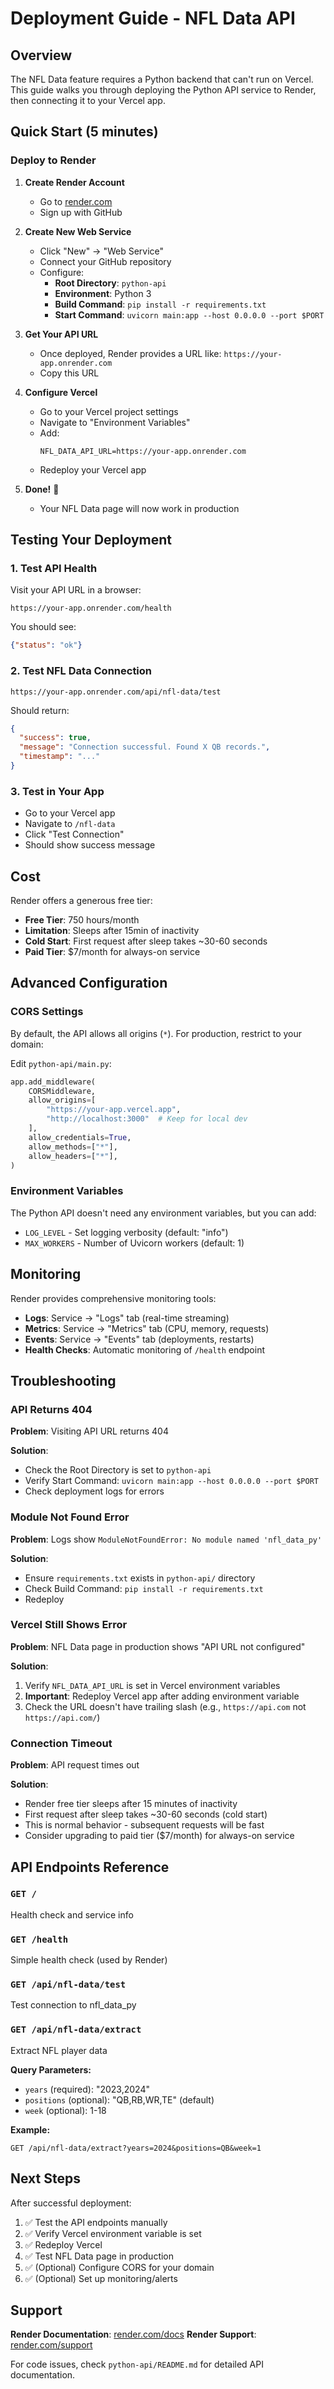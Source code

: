# Deployment Guide - NFL Data API

## Overview

The NFL Data feature requires a Python backend that can't run on Vercel. This guide walks you through deploying the Python API service to Render, then connecting it to your Vercel app.

## Quick Start (5 minutes)

### Deploy to Render

1. **Create Render Account**
   - Go to [render.com](https://render.com)
   - Sign up with GitHub

2. **Create New Web Service**
   - Click "New" → "Web Service"
   - Connect your GitHub repository
   - Configure:
     - **Root Directory**: `python-api`
     - **Environment**: Python 3
     - **Build Command**: `pip install -r requirements.txt`
     - **Start Command**: `uvicorn main:app --host 0.0.0.0 --port $PORT`

3. **Get Your API URL**
   - Once deployed, Render provides a URL like: `https://your-app.onrender.com`
   - Copy this URL

4. **Configure Vercel**
   - Go to your Vercel project settings
   - Navigate to "Environment Variables"
   - Add:
     ```
     NFL_DATA_API_URL=https://your-app.onrender.com
     ```
   - Redeploy your Vercel app

5. **Done!** 🎉
   - Your NFL Data page will now work in production

## Testing Your Deployment

### 1. Test API Health

Visit your API URL in a browser:
```
https://your-app.onrender.com/health
```

You should see:
```json
{"status": "ok"}
```

### 2. Test NFL Data Connection

```
https://your-app.onrender.com/api/nfl-data/test
```

Should return:
```json
{
  "success": true,
  "message": "Connection successful. Found X QB records.",
  "timestamp": "..."
}
```

### 3. Test in Your App

- Go to your Vercel app
- Navigate to `/nfl-data`
- Click "Test Connection"
- Should show success message

## Cost

Render offers a generous free tier:

- **Free Tier**: 750 hours/month
- **Limitation**: Sleeps after 15min of inactivity
- **Cold Start**: First request after sleep takes ~30-60 seconds
- **Paid Tier**: $7/month for always-on service

## Advanced Configuration

### CORS Settings

By default, the API allows all origins (`*`). For production, restrict to your domain:

Edit `python-api/main.py`:
```python
app.add_middleware(
    CORSMiddleware,
    allow_origins=[
        "https://your-app.vercel.app",
        "http://localhost:3000"  # Keep for local dev
    ],
    allow_credentials=True,
    allow_methods=["*"],
    allow_headers=["*"],
)
```

### Environment Variables

The Python API doesn't need any environment variables, but you can add:

- `LOG_LEVEL` - Set logging verbosity (default: "info")
- `MAX_WORKERS` - Number of Uvicorn workers (default: 1)

## Monitoring

Render provides comprehensive monitoring tools:

- **Logs**: Service → "Logs" tab (real-time streaming)
- **Metrics**: Service → "Metrics" tab (CPU, memory, requests)
- **Events**: Service → "Events" tab (deployments, restarts)
- **Health Checks**: Automatic monitoring of `/health` endpoint

## Troubleshooting

### API Returns 404

**Problem**: Visiting API URL returns 404

**Solution**:
- Check the Root Directory is set to `python-api`
- Verify Start Command: `uvicorn main:app --host 0.0.0.0 --port $PORT`
- Check deployment logs for errors

### Module Not Found Error

**Problem**: Logs show `ModuleNotFoundError: No module named 'nfl_data_py'`

**Solution**:
- Ensure `requirements.txt` exists in `python-api/` directory
- Check Build Command: `pip install -r requirements.txt`
- Redeploy

### Vercel Still Shows Error

**Problem**: NFL Data page in production shows "API URL not configured"

**Solution**:
1. Verify `NFL_DATA_API_URL` is set in Vercel environment variables
2. **Important**: Redeploy Vercel app after adding environment variable
3. Check the URL doesn't have trailing slash (e.g., `https://api.com` not `https://api.com/`)

### Connection Timeout

**Problem**: API request times out

**Solution**:
- Render free tier sleeps after 15 minutes of inactivity
- First request after sleep takes ~30-60 seconds (cold start)
- This is normal behavior - subsequent requests will be fast
- Consider upgrading to paid tier ($7/month) for always-on service

## API Endpoints Reference

### `GET /`
Health check and service info

### `GET /health`
Simple health check (used by Render)

### `GET /api/nfl-data/test`
Test connection to nfl_data_py

### `GET /api/nfl-data/extract`
Extract NFL player data

**Query Parameters:**
- `years` (required): "2023,2024"
- `positions` (optional): "QB,RB,WR,TE" (default)
- `week` (optional): 1-18

**Example:**
```
GET /api/nfl-data/extract?years=2024&positions=QB&week=1
```

## Next Steps

After successful deployment:

1. ✅ Test the API endpoints manually
2. ✅ Verify Vercel environment variable is set
3. ✅ Redeploy Vercel
4. ✅ Test NFL Data page in production
5. ✅ (Optional) Configure CORS for your domain
6. ✅ (Optional) Set up monitoring/alerts

## Support

**Render Documentation**: [render.com/docs](https://render.com/docs)
**Render Support**: [render.com/support](https://render.com/support)

For code issues, check `python-api/README.md` for detailed API documentation.
